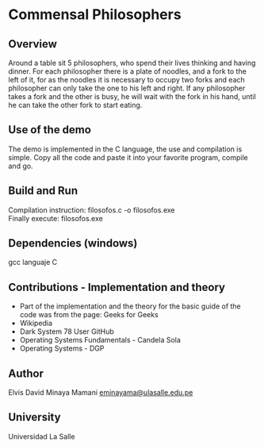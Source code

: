 # Commensal Philosophers

## Overview
Around a table sit 5 philosophers, who spend their lives thinking and having dinner. For each philosopher there is a plate of noodles, and a fork to the left of it, for as the noodles it is necessary to occupy two forks and each philosopher can only take the one to his left and right. If any philosopher takes a fork and the other is busy, he will wait with the fork in his hand, until he can take the other fork to start eating.

## Use of the demo
The demo is implemented in the C language, the use and compilation is simple.
Copy all the code and paste it into your favorite program, compile and go.

## Build and Run
Compilation instruction:
filosofos.c -o filosofos.exe                 
Finally execute:
filosofos.exe
    
## Dependencies (windows)
gcc languaje C

## Contributions - Implementation and theory
* Part of the implementation and the theory for the basic guide of the code was from the page: Geeks for Geeks
* Wikipedia
* Dark System 78 User GitHub
* Operating Systems Fundamentals - Candela Sola
* Operating Systems - DGP

## Author
Elvis David Minaya Mamani
eminayama@ulasalle.edu.pe

## University
Universidad La Salle
